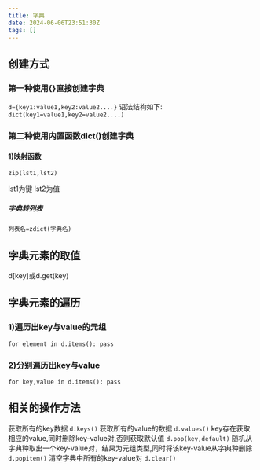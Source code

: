 ```yaml
---
title: 字典
date: 2024-06-06T23:51:30Z
tags: []
---
```



## 创建方式

### 第一种使用{}直接创建字典

`d={key1:value1,key2:value2....}`
语法结构如下:
`dict(key1=value1,key2=value2....)`

### 第二种使用内置函数dict()创建字典

#### 1)映射函数

`zip(lst1,lst2)`

lst1为键
lst2为值

##### 字典转列表

`列表名=zdict(字典名)`

## 字典元素的取值

d[key]或d.get(key)

## 字典元素的遍历

### 1)遍历出key与value的元组

`for element in d.items(): pass`

### 2)分别遍历出key与value

`for key,value in d.items(): pass`

## 相关的操作方法

获取所有的key数据
`d.keys()`
获取所有的value的数据
`d.values()`
key存在获取相应的value,同时删除key-value对,否则获取默认值
`d.pop(key,default)`
随机从字典种取出一个key-value对，结果为元组类型,同时将该key-value从字典种删除
`d.popitem()`
清空字典中所有的key-value对
`d.clear()`
